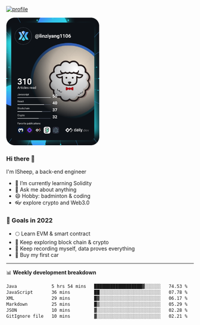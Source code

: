 [![profile](http://img.codelin.xyz/hello-im-isheep.svg)](https://www.calligrapher.ai/)

<a href="https://app.daily.dev/linziyang1106"><img src="/devcard.png" width="250" alt="ISheep's Dev Card"/></a>

### Hi there 🐏

I'm ISheep, a back-end engineer

- 🔭 I’m currently learning Solidity
- 💬 Ask me about anything
- 😄 Hobby: badminton & coding
- 👓 explore crypto and Web3.0

### 🚀 Goals in 2022
+ 🌕 Learn EVM & smart contract
+ 🤔 Keep exploring block chain & crypto
+ 🐏 Keep recording myself, data proves everything
+ 🚗 Buy my first car

-------

📊 **Weekly development breakdown**
<!--START_SECTION:waka-->

```text
Java             5 hrs 54 mins   ██████████████████▓░░░░░░   74.53 %
JavaScript       36 mins         ██░░░░░░░░░░░░░░░░░░░░░░░   07.78 %
XML              29 mins         █▓░░░░░░░░░░░░░░░░░░░░░░░   06.17 %
Markdown         25 mins         █▒░░░░░░░░░░░░░░░░░░░░░░░   05.29 %
JSON             10 mins         ▓░░░░░░░░░░░░░░░░░░░░░░░░   02.28 %
GitIgnore file   10 mins         ▓░░░░░░░░░░░░░░░░░░░░░░░░   02.21 %
```

<!--END_SECTION:waka-->
